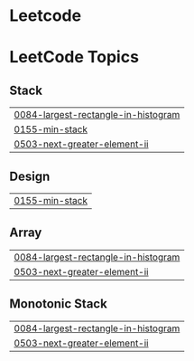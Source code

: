 # Leetcode
<!---LeetCode Topics Start-->
# LeetCode Topics
## Stack
|  |
| ------- |
| [0084-largest-rectangle-in-histogram](https://github.com/loki-l1/Leetcode/tree/master/0084-largest-rectangle-in-histogram) |
| [0155-min-stack](https://github.com/loki-l1/Leetcode/tree/master/0155-min-stack) |
| [0503-next-greater-element-ii](https://github.com/loki-l1/Leetcode/tree/master/0503-next-greater-element-ii) |
## Design
|  |
| ------- |
| [0155-min-stack](https://github.com/loki-l1/Leetcode/tree/master/0155-min-stack) |
## Array
|  |
| ------- |
| [0084-largest-rectangle-in-histogram](https://github.com/loki-l1/Leetcode/tree/master/0084-largest-rectangle-in-histogram) |
| [0503-next-greater-element-ii](https://github.com/loki-l1/Leetcode/tree/master/0503-next-greater-element-ii) |
## Monotonic Stack
|  |
| ------- |
| [0084-largest-rectangle-in-histogram](https://github.com/loki-l1/Leetcode/tree/master/0084-largest-rectangle-in-histogram) |
| [0503-next-greater-element-ii](https://github.com/loki-l1/Leetcode/tree/master/0503-next-greater-element-ii) |
<!---LeetCode Topics End-->